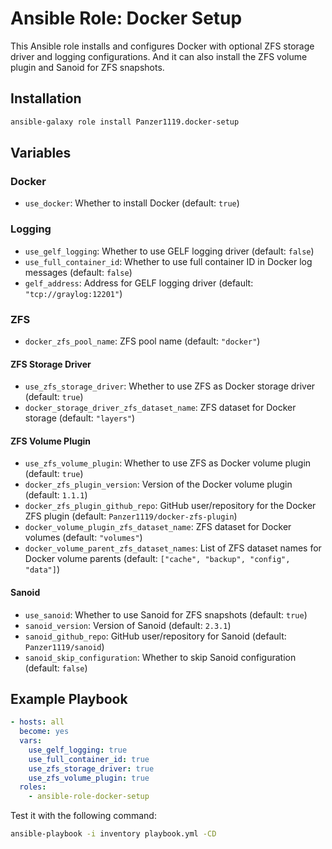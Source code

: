 # Ansible Role: Docker Setup

This Ansible role installs and configures Docker with optional ZFS storage driver and logging configurations.
And it can also install the ZFS volume plugin and Sanoid for ZFS snapshots.

## Installation

```bash
ansible-galaxy role install Panzer1119.docker-setup
```

## Variables

### Docker

- `use_docker`: Whether to install Docker (default: `true`)

### Logging

- `use_gelf_logging`: Whether to use GELF logging driver (default: `false`)
- `use_full_container_id`: Whether to use full container ID in Docker log messages (default: `false`)
- `gelf_address`: Address for GELF logging driver (default: `"tcp://graylog:12201"`)

### ZFS

- `docker_zfs_pool_name`: ZFS pool name (default: `"docker"`)

#### ZFS Storage Driver

- `use_zfs_storage_driver`: Whether to use ZFS as Docker storage driver (default: `true`)
- `docker_storage_driver_zfs_dataset_name`: ZFS dataset for Docker storage (default: `"layers"`)

#### ZFS Volume Plugin

- `use_zfs_volume_plugin`: Whether to use ZFS as Docker volume plugin (default: `true`)
- `docker_zfs_plugin_version`: Version of the Docker volume plugin (default: `1.1.1`)
- `docker_zfs_plugin_github_repo`: GitHub user/repository for the Docker ZFS plugin (default: `Panzer1119/docker-zfs-plugin`)
- `docker_volume_plugin_zfs_dataset_name`: ZFS dataset for Docker volumes (default: `"volumes"`)
- `docker_volume_parent_zfs_dataset_names`: List of ZFS dataset names for Docker volume parents (default: `["cache", "backup", "config", "data"]`)

#### Sanoid

- `use_sanoid`: Whether to use Sanoid for ZFS snapshots (default: `true`)
- `sanoid_version`: Version of Sanoid (default: `2.3.1`)
- `sanoid_github_repo`: GitHub user/repository for Sanoid (default: `Panzer1119/sanoid`)
- `sanoid_skip_configuration`: Whether to skip Sanoid configuration (default: `false`)

## Example Playbook

```yaml
- hosts: all
  become: yes
  vars:
    use_gelf_logging: true
    use_full_container_id: true
    use_zfs_storage_driver: true
    use_zfs_volume_plugin: true
  roles:
    - ansible-role-docker-setup
```

Test it with the following command:

```bash
ansible-playbook -i inventory playbook.yml -CD
```
